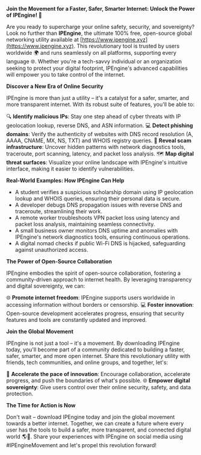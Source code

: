 **Join the Movement for a Faster, Safer, Smarter Internet: Unlock the Power of IPEngine! 🚀**

Are you ready to supercharge your online safety, security, and sovereignty? Look no further than **IPEngine**, the ultimate 100% free, open-source global networking utility available at [https://www.ipengine.xyz](https://www.ipengine.xyz). This revolutionary tool is trusted by users worldwide 🌍 and runs seamlessly on all platforms, supporting every language 🌐. Whether you're a tech-savvy individual or an organization seeking to protect your digital footprint, IPEngine's advanced capabilities will empower you to take control of the internet.

**Discover a New Era of Online Security**

IPEngine is more than just a utility – it's a catalyst for a safer, smarter, and more transparent internet. With its robust suite of features, you'll be able to:

🔍 **Identify malicious IPs**: Stay one step ahead of cyber threats with IP geolocation lookup, reverse DNS, and ASN information.
💻 **Detect phishing domains**: Verify the authenticity of websites with DNS record resolution (A, AAAA, CNAME, MX, NS, TXT) and WHOIS registry queries.
🔴 **Reveal scam infrastructure**: Uncover hidden patterns with network diagnostics tools, traceroute, port scanning, latency, and packet loss analysis.
🗺️ **Map digital threat surfaces**: Visualize your online landscape with IPEngine's intuitive interface, making it easier to identify vulnerabilities.

**Real-World Examples: How IPEngine Can Help**

* A student verifies a suspicious scholarship domain using IP geolocation lookup and WHOIS queries, ensuring their personal data is secure.
* A developer debugs DNS propagation issues with reverse DNS and traceroute, streamlining their work.
* A remote worker troubleshoots VPN packet loss using latency and packet loss analysis, maintaining seamless connectivity.
* A small business owner monitors DNS uptime and anomalies with IPEngine's network diagnostics tools, ensuring continuous operations.
* A digital nomad checks if public Wi-Fi DNS is hijacked, safeguarding against unauthorized access.

**The Power of Open-Source Collaboration**

IPEngine embodies the spirit of open-source collaboration, fostering a community-driven approach to internet health. By leveraging transparency and digital sovereignty, we can:

🌐 **Promote internet freedom**: IPEngine supports users worldwide in accessing information without borders or censorship.
💻 **Foster innovation**: Open-source development accelerates progress, ensuring that security features and tools are constantly updated and improved.

**Join the Global Movement**

IPEngine is not just a tool – it's a movement. By downloading IPEngine today, you'll become part of a community dedicated to building a faster, safer, smarter, and more open internet. Share this revolutionary utility with friends, tech communities, and online groups, and together, let's:

🚀 **Accelerate the pace of innovation**: Encourage collaboration, accelerate progress, and push the boundaries of what's possible.
🌐 **Empower digital sovereignty**: Give users control over their online security, safety, and data protection.

**The Time for Action is Now**

Don't wait – download IPEngine today and join the global movement towards a better internet. Together, we can create a future where every user has the tools to build a safer, more transparent, and connected digital world 🌎🚀. Share your experiences with IPEngine on social media using #IPEngineMovement and let's propel this revolution forward!